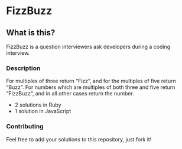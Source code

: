 # FizzBuzz

## What is this?

FizzBuzz is a question interviewers ask developers during a coding interview.

### Description

For multiples of three return “Fizz”, and for the multiples of five return “Buzz”. For numbers which are multiples of both three and five return “FizzBuzz”, and in all other cases return the number.
- 2 solutions in Ruby
- 1 solution in JavaScript

### Contributing

Feel free to add your solutions to this repository, just fork it!
